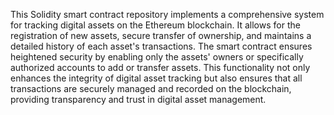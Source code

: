 This Solidity smart contract repository implements a comprehensive system for tracking digital assets on the Ethereum blockchain. It allows for the registration of new assets, secure transfer of ownership, and maintains a detailed history of each asset's transactions. The smart contract ensures heightened security by enabling only the assets' owners or specifically authorized accounts to add or transfer assets. This functionality not only enhances the integrity of digital asset tracking but also ensures that all transactions are securely managed and recorded on the blockchain, providing transparency and trust in digital asset management.